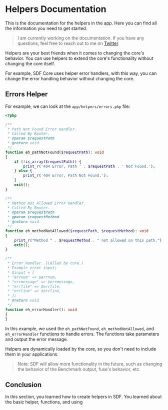 # Helpers Documentation

This is the documentation for the helpers in the app. Here you can find all the information you need to get started.

> I am currently working on the documentation. If you have any questions, feel free to reach out to me
> on [Twitter](https://x.com/devsimsek).

Helpers are your best friends when it comes to changing the core's behavior. You can use helpers to extend the core's
functionality without changing the core itself.

For example, SDF Core uses helper error handlers, with this way, you can change the error handling behavior without
changing the core.

## Errors Helper

For example, we can look at the ```app/helpers/errors.php``` file:

```php
<?php

/**
 * Path Not Found Error Handler.
 * Called By Router.
 * @param $requestPath
 * @return void
 */
function eh_pathNotFound($requestPath): void
{
    if (!is_array($requestPath)) {
        print_r('404 Error, Path ' . $requestPath . ' Not Found.');
    } else {
        print_r('404 Error, Path Not Found.');
    }
    exit();
}

/**
 * Method Not Allowed Error Handler.
 * Called By Router.
 * @param $requestPath
 * @param $requestMethod
 * @return void
 */
function eh_methodNotAllowed($requestPath, $requestMethod): void
{
    print_r("Method " . $requestMethod . " not allowed on this path.");
    exit();
}

/**
 * Error Handler. (Called by core.)
 * Example error input;
 * $input = [
 * "errnum" => $errnum,
 * "errmessage" => $errmessage,
 * "errfile" => $errfile,
 * "errline" => $errline,
 * ];
 * @return void
 */
function eh_errorHandler(): void
{
}
```

In this example, we used the `eh_pathNotFound`, `eh_methodNotAllowed`, and `eh_errorHandler` functions to handle errors.
The functions take parameters and output the error message.

Helpers are dynamically loaded by the core, so you don't need to include them in your applications.

> Note: SDF will allow more functionality in the future, such as changing the behavior of the Benchmark output, fuse's
> behavior, etc.

## Conclusion

In this section, you learned how to create helpers in SDF. You learned about the basic helper, functions, and using
